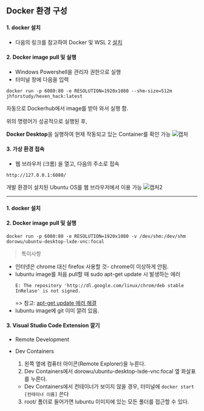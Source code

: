 ## Docker 환경 구성

#### 1. docker 설치

* 다음의 링크를 참고하여 Docker 및 WSL 2 [설치](https://myjamong.tistory.com/296)

#### 2. Docker image pull 및 실행

* Windows Powershell을 관리자 권한으로 실행
* 터미널 창에 다음을 입력
```
docker run -p 6080:80 -e RESOLUTION=1920x1080 --shm-size=512m jhforstudy/heven_hack:latest
```
자동으로 Dockerhub에서 image를 받아 와서 실행 함.

위의 명령어가 성공적으로 실행된 후,

**Docker Desktop**을 실행하여 현재 작동되고 있는 Container를 확인 가능
![캡처](https://user-images.githubusercontent.com/48710703/199906569-ff047cd3-61af-49cf-8d66-f69add64935c.PNG)

#### 3. 가상 환경 접속

* 웹 브라우저 (크롬) 을 열고, 다음의 주소로 접속
```
http://127.0.0.1:6080/
```

개발 환경이 설치된 Ubuntu OS를 웹 브라우저에서 이용 가능
![캡처2](https://user-images.githubusercontent.com/48710703/199906904-f54b5a5a-8a8c-4a25-b977-b8a2e6381994.PNG)

--- 

#### 1. docker 설치 

#### 2. Docker image pull 및 실행 
```
docker run -p 6080:80 -e RESOLUTION=1920x1080 -v /dev/shm:/dev/shm dorowu/ubuntu-desktop-lxde-vnc:focal
```

> 특이사항  
- 인터넷은 chrome 대신 firefox 사용할 것- chrome이 이상하게 안됨. 
- lubuntu image를 처음 pull할 때 sudo apt-get update 시 발생하는 에러 
    ```
    E: The repository 'http://dl.google.com/linux/chrom/deb stable InRelase' is not signed. 
    ```
    => 참고: [apt-get update 에러 해결](https://yunikism.tistory.com/6)
- lubuntu image에 git 이미 깔려 있음. 

#### 3. Visual Studio Code Extension 깔기 
- Remote Development
- Dev Containers

    1. 왼쪽 옆에 컴퓨터 아이콘(Remote Explorer)을 누른다.
    2. Dev Containers에서 dorowu/ubuntu-desktop-lxde-vnc:focal 옆 화살표를 누른다.
    - Dev Containers에서 컨테이너가 보이지 않을 경우, 터미널에 `docker start [컨테이너 이름]` 쓴다
    3. root/ 폴더로 들어가면 lubuntu 이미지에 있는 모든 폴더를 접근할 수 있다.  